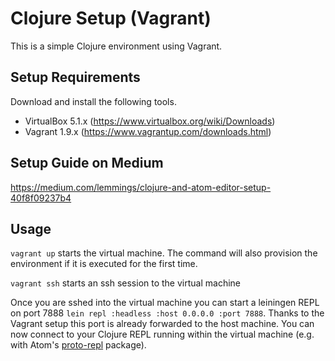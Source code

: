 # Clojure Setup (Vagrant)

This is a simple Clojure environment using Vagrant.

## Setup Requirements

Download and install the following tools.

* VirtualBox 5.1.x (https://www.virtualbox.org/wiki/Downloads)
* Vagrant 1.9.x (https://www.vagrantup.com/downloads.html)

## Setup Guide on Medium

https://medium.com/lemmings/clojure-and-atom-editor-setup-40f8f09237b4

## Usage

`vagrant up` starts the virtual machine. The command will also provision the environment if it is executed for the first time.

`vagrant ssh` starts an ssh session to the virtual machine

Once you are sshed into the virtual machine you can start a leiningen REPL on port 7888 `lein repl :headless :host 0.0.0.0 :port 7888`. Thanks to the Vagrant setup this port is already forwarded to the host machine. You can now connect to your Clojure REPL running within the virtual machine (e.g. with Atom's [proto-repl]("https://atom.io/packages/proto-repl") package).

